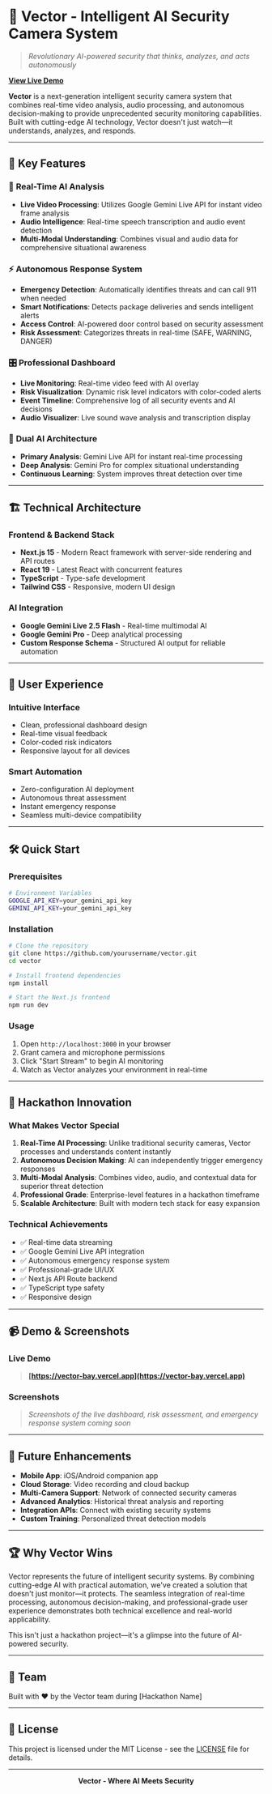 # 🎯 Vector - Intelligent AI Security Camera System

> *Revolutionary AI-powered security that thinks, analyzes, and acts autonomously*

**[View Live Demo](https://vector-bay.vercel.app)**

**Vector** is a next-generation intelligent security camera system that combines real-time video analysis, audio processing, and autonomous decision-making to provide unprecedented security monitoring capabilities. Built with cutting-edge AI technology, Vector doesn't just watch—it understands, analyzes, and responds.

---

## 🚀 Key Features

### 🧠 **Real-Time AI Analysis**
- **Live Video Processing**: Utilizes Google Gemini Live API for instant video frame analysis
- **Audio Intelligence**: Real-time speech transcription and audio event detection
- **Multi-Modal Understanding**: Combines visual and audio data for comprehensive situational awareness

### ⚡ **Autonomous Response System**
- **Emergency Detection**: Automatically identifies threats and can call 911 when needed
- **Smart Notifications**: Detects package deliveries and sends intelligent alerts
- **Access Control**: AI-powered door control based on security assessment
- **Risk Assessment**: Categorizes threats in real-time (SAFE, WARNING, DANGER)

### 🎛️ **Professional Dashboard**
- **Live Monitoring**: Real-time video feed with AI overlay
- **Risk Visualization**: Dynamic risk level indicators with color-coded alerts
- **Event Timeline**: Comprehensive log of all security events and AI decisions
- **Audio Visualizer**: Live sound wave analysis and transcription display

### 🔄 **Dual AI Architecture**
- **Primary Analysis**: Gemini Live API for instant real-time processing
- **Deep Analysis**: Gemini Pro for complex situational understanding
- **Continuous Learning**: System improves threat detection over time

---

## 🏗️ Technical Architecture

### **Frontend & Backend Stack**
- **Next.js 15** - Modern React framework with server-side rendering and API routes
- **React 19** - Latest React with concurrent features
- **TypeScript** - Type-safe development
- **Tailwind CSS** - Responsive, modern UI design

### **AI Integration**
- **Google Gemini Live 2.5 Flash** - Real-time multimodal AI
- **Google Gemini Pro** - Deep analytical processing
- **Custom Response Schema** - Structured AI output for reliable automation

---

## 🎨 User Experience

### **Intuitive Interface**
- Clean, professional dashboard design
- Real-time visual feedback
- Color-coded risk indicators
- Responsive layout for all devices

### **Smart Automation**
- Zero-configuration AI deployment
- Autonomous threat assessment
- Instant emergency response
- Seamless multi-device compatibility

---

## 🛠️ Quick Start

### Prerequisites
```bash
# Environment Variables
GOOGLE_API_KEY=your_gemini_api_key
GEMINI_API_KEY=your_gemini_api_key
```

### Installation
```bash
# Clone the repository
git clone https://github.com/yourusername/vector.git
cd vector

# Install frontend dependencies
npm install

# Start the Next.js frontend
npm run dev
```

### Usage
1. Open `http://localhost:3000` in your browser
2. Grant camera and microphone permissions
3. Click "Start Stream" to begin AI monitoring
4. Watch as Vector analyzes your environment in real-time

---

## 🎯 Hackathon Innovation

### **What Makes Vector Special**

1. **Real-Time AI Processing**: Unlike traditional security cameras, Vector processes and understands content instantly
2. **Autonomous Decision Making**: AI can independently trigger emergency responses
3. **Multi-Modal Analysis**: Combines video, audio, and contextual data for superior threat detection
4. **Professional Grade**: Enterprise-level features in a hackathon timeframe
5. **Scalable Architecture**: Built with modern tech stack for easy expansion

### **Technical Achievements**
- ✅ Real-time data streaming
- ✅ Google Gemini Live API integration
- ✅ Autonomous emergency response system
- ✅ Professional-grade UI/UX
- ✅ Next.js API Route backend
- ✅ TypeScript type safety
- ✅ Responsive design

---

## 📹 Demo & Screenshots

### **Live Demo**
> **[https://vector-bay.vercel.app](https://vector-bay.vercel.app)**

### **Screenshots**
> *Screenshots of the live dashboard, risk assessment, and emergency response system coming soon*

---

## 🔮 Future Enhancements

- **Mobile App**: iOS/Android companion app
- **Cloud Storage**: Video recording and cloud backup
- **Multi-Camera Support**: Network of connected security cameras
- **Advanced Analytics**: Historical threat analysis and reporting
- **Integration APIs**: Connect with existing security systems
- **Custom Training**: Personalized threat detection models

---

## 🏆 Why Vector Wins

Vector represents the future of intelligent security systems. By combining cutting-edge AI with practical automation, we've created a solution that doesn't just monitor—it protects. The seamless integration of real-time processing, autonomous decision-making, and professional-grade user experience demonstrates both technical excellence and real-world applicability.

This isn't just a hackathon project—it's a glimpse into the future of AI-powered security.

---

## 🤝 Team

Built with ❤️ by the Vector team during [Hackathon Name]

---

## 📄 License

This project is licensed under the MIT License - see the [LICENSE](LICENSE) file for details.

---

<div align="center">
<strong>Vector - Where AI Meets Security</strong>
</div>
